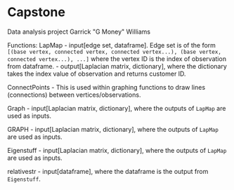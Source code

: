 # Capstone
 Data analysis project
 Garrick "G Money" Williams

Functions:
 LapMap - input[edge set, dataframe]. Edge set is of the form `[(base vertex, connected vertex, connected vertex...), (base vertex, connected vertex...), ...]` where the vertex ID is the index of observation from dataframe.
        - output[Laplacian matrix, dictionary], where the dictionary takes the index value of observation and returns customer ID.
        
 ConnectPoints - This is used within graphing functions to draw lines (connections) between vertices/observations.
 
 Graph - input[Laplacian matrix, dictionary], where the outputs of `LapMap` are used as inputs.
 
 GRAPH - input[Laplacian matrix, dictionary], where the outputs of `LapMap` are used as inputs.
 
 Eigenstuff - input[Laplacian matrix, dictionary], where the outputs of `LapMap` are used as inputs.
 
 relativestr - input[dataframe], where the dataframe is the output from `Eigenstuff`. 
